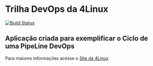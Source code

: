# Trilha DevOps da 4Linux

<!-- Altere a Flag abaixo com sua URL do Travis -->
[![Build Status](https://travis-ci.org/nerson/DevOpsLab-HelloWorld.svg?branch=master)](https://travis-ci.org/nerson/DevOpsLab-HelloWorld)

## Aplicação criada para exemplificar o Ciclo de uma PipeLine DevOps


Para maiores informações acesse o [Site da 4Linux](https://www.4linux.com.br/cursos/devops)
